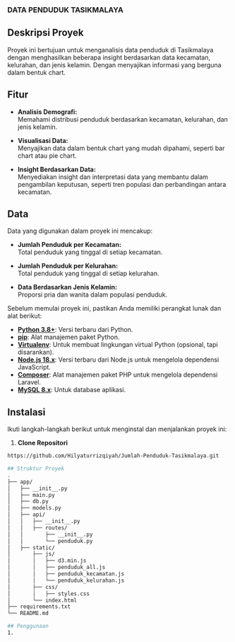 ### DATA PENDUDUK TASIKMALAYA
## Deskripsi Proyek
Proyek ini bertujuan untuk menganalisis data penduduk di Tasikmalaya dengan menghasilkan beberapa insight berdasarkan data kecamatan, kelurahan, dan jenis kelamin. Dengan menyajikan informasi yang berguna dalam bentuk chart.

## Fitur
- **Analisis Demografi:**  
  Memahami distribusi penduduk berdasarkan kecamatan, kelurahan, dan jenis kelamin.

- **Visualisasi Data:**  
  Menyajikan data dalam bentuk chart yang mudah dipahami, seperti bar chart atau pie chart.

- **Insight Berdasarkan Data:**  
  Menyediakan insight dan interpretasi data yang membantu dalam pengambilan keputusan, seperti tren populasi dan perbandingan antara kecamatan.

## Data
Data yang digunakan dalam proyek ini mencakup:

- **Jumlah Penduduk per Kecamatan:**  
  Total penduduk yang tinggal di setiap kecamatan.

- **Jumlah Penduduk per Kelurahan:**  
  Total penduduk yang tinggal di setiap kelurahan.

- **Data Berdasarkan Jenis Kelamin:**  
  Proporsi pria dan wanita dalam populasi penduduk.

Sebelum memulai proyek ini, pastikan Anda memiliki perangkat lunak dan alat berikut:

- **[Python 3.8+](https://www.python.org/downloads/)**: Versi terbaru dari Python.
- **[pip](https://pip.pypa.io/en/stable/)**: Alat manajemen paket Python.
- **[Virtualenv](https://virtualenv.pypa.io/en/latest/)**: Untuk membuat lingkungan virtual Python (opsional, tapi disarankan).
- **[Node.js 18.x](https://nodejs.org/en/download/)**: Versi terbaru dari Node.js untuk mengelola dependensi JavaScript.
- **[Composer](https://getcomposer.org/)**: Alat manajemen paket PHP untuk mengelola dependensi Laravel.
- **[MySQL 8.x](https://dev.mysql.com/downloads/mysql/)**: Untuk database aplikasi.

## Instalasi

Ikuti langkah-langkah berikut untuk menginstal dan menjalankan proyek ini:

1. **Clone Repositori**
```bash
https://github.com/Hilyaturrizqiyah/Jumlah-Penduduk-Tasikmalaya.git

## Struktur Proyek
.
├── app/
│   ├── __init__.py
│   ├── main.py
│   ├── db.py
│   ├── models.py
│   ├── api/
│   │   ├── __init__.py
│   │   ├── routes/
│   │       ├── __init__.py
│   │       └── penduduk.py
│   ├── static/
│       ├── js/
│       │   ├── d3.min.js
│       │   ├── penduduk_all.js
│       │   ├── penduduk_kecamatan.js
│       │   └── penduduk_kelurahan.js
│       ├── css/
│       │   ├── styles.css
│       └── index.html
├── requirements.txt
└── README.md

## Penggunaan
1. 